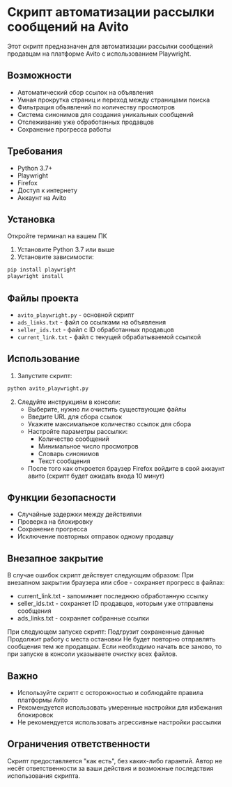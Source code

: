 # Скрипт автоматизации рассылки сообщений на Avito

Этот скрипт предназначен для автоматизации рассылки сообщений продавцам на платформе Avito с использованием Playwright.

## Возможности

- Автоматический сбор ссылок на объявления
- Умная прокрутка страниц и переход между страницами поиска
- Фильтрация объявлений по количеству просмотров
- Система синонимов для создания уникальных сообщений
- Отслеживание уже обработанных продавцов
- Сохранение прогресса работы

## Требования

- Python 3.7+
- Playwright
- Firefox
- Доступ к интернету
- Аккаунт на Avito

## Установка

Откройте терминал на вашем ПК

1. Установите Python 3.7 или выше
2. Установите зависимости:
```bash
pip install playwright
playwright install
```

## Файлы проекта

- `avito_playwright.py` - основной скрипт
- `ads_links.txt` - файл со ссылками на объявления
- `seller_ids.txt` - файл с ID обработанных продавцов
- `current_link.txt` - файл с текущей обрабатываемой ссылкой

## Использование

1. Запустите скрипт:
```bash
python avito_playwright.py
```

2. Следуйте инструкциям в консоли:
   - Выберите, нужно ли очистить существующие файлы
   - Введите URL для сбора ссылок
   - Укажите максимальное количество ссылок для сбора
   - Настройте параметры рассылки:
     - Количество сообщений
     - Минимальное число просмотров
     - Словарь синонимов
     - Текст сообщения
   - После того как откроется браузер Firefox войдите в свой аккаунт авито (скрипт будет ожидать входа 10 минут)

## Функции безопасности

- Случайные задержки между действиями
- Проверка на блокировку
- Сохранение прогресса
- Исключение повторных отправок одному продавцу

## Внезапное закрытие

В случае ошибок скрипт действует следующим образом:
При внезапном закрытии браузера или сбое - сохраняет прогресс в файлах:

- current_link.txt - запоминает последнюю обработанную ссылку
- seller_ids.txt - сохраняет ID продавцов, которым уже отправлены сообщения
- ads_links.txt - сохраняет собранные ссылки

При следующем запуске скрипт:
Подгрузит сохраненные данные
Продолжит работу с места остановки
Не будет повторно отправлять сообщения тем же продавцам. Если необходимо начать все заново, то при запуске в консоли указываете очистку всех файлов.

## Важно

- Используйте скрипт с осторожностью и соблюдайте правила платформы Avito
- Рекомендуется использовать умеренные настройки для избежания блокировок
- Не рекомендуется использовать агрессивные настройки рассылки

## Ограничения ответственности

Скрипт предоставляется "как есть", без каких-либо гарантий. Автор не несёт ответственности за ваши действия и возможные последствия использования скрипта. 
